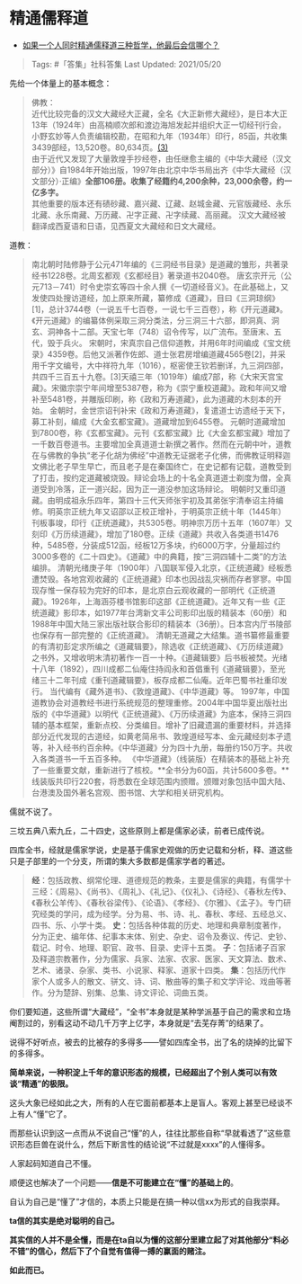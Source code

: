 # 精通儒释道

- [如果一个人同时精通儒释道三种哲学，他最后会信哪个？](https://www.zhihu.com/question/61112719/answer/1896785455)
  
>Tags: #「答集」社科答集
>Last Updated: 2021/05/20

先给一个体量上的基本概念：

> 佛教：  
> 近代比较完备的汉文大藏经大正藏，全名《大正新修大藏经》，是日本大正13年（1924年）由高楠顺次郎和渡边海旭发起并组织大正一切经刊行会，小野玄妙等人负责编辑校勘，在昭和九年（1934年）印行，85函，共收集3439部经，13,520卷。80,634页。[(3)](https://link.zhihu.com/?target=https%3A//zh.m.wikipedia.org/wiki/%25E5%25A4%25A7%25E8%2597%258F%25E7%25BB%258F%23cite_note-3)  
> 由于近代又发现了大量敦煌手抄经卷，由任继愈主编的《中华大藏经（汉文部分）》自1984年开始出版，1997年由北京中华书局出齐《中华大藏经（汉文部分）·正编》**全部106册。收集了经籍约4,200余种，23,000余卷，约一亿多字。**  
> 其他重要的版本还有碛砂藏、嘉兴藏、辽藏、赵城金藏、元官版藏经、永乐北藏、永乐南藏、万历藏、卍字正藏、卍字续藏、高丽藏。
> 汉文大藏经被翻译成西夏语和日语，见西夏文大藏经和日文大藏经。

道教：

> 南北朝时陆修静于公元471年编的《三洞经书目录》是道藏的雏形，共著录经书1228卷。北周玄都观《玄都经目》著录道书2040卷。
> 唐玄宗开元（公元713－741）时令史崇玄等四十余人撰《一切道经音义》。在此基础上，又发使四处搜访道经，加上原来所藏，纂修成《道藏》，目曰《三洞琼纲》[1]，总计3744卷（一说五千七百卷，一说七千三百卷），称《开元道藏》。《开元道藏》的编纂体例采取三洞分类法，分三洞三十六部，即洞真、洞玄、洞神各十二部。天宝七年（748）诏令传写，以广流布。至唐末、五代，毁于兵火。
> 宋朝时，宋真宗自己信仰道教，并用6年时间编成《宝文统录》4359卷。后他又派著作佐郎、道士张君房增编道藏4565卷[2]，并采用千字文编号，大中祥符九年（1016），枢密使王钦若删详，九三洞四部，共四千三百五十九卷。[3]天禧三年（1019年）编成7部，称《大宋天宫宝藏》。宋徽宗崇宁年间增至5387卷，称为《崇宁重校道藏》。政和年间又增补至5481卷，并雕版印刷，称《政和万寿道藏》，此为道藏的木刻本的开始。
> 金朝时，金世宗诏刊补宋《政和万寿道藏》，复遣道士访遗经于天下，募工补刻，编成《大金玄都宝藏》。道藏增加到6455卷。
> 元朝时道藏增加到7800卷，称《玄都宝藏》。元刊《玄都宝藏》比《大金玄都宝藏》增加了一千数百卷道书。主要增加全真道道士新撰之著作。然而在元朝中叶，道教在与佛教的争执“老子化胡为佛经”中道教无证据老子化佛，而佛教证明释迦文佛比老子早生早亡，而且老子是在秦国终亡，在史记都有记载，道教受到了打击，按约定道藏被烧毁。辩论会场上的十名全真道道士剃度为僧，全真道受到冷落，正一道兴起，因为正一道没参加这场辩论。
> 明朝时又重印道藏。由明成祖永乐四年，第四十三代天师张宇初及其弟张宇清奉诏主持编修。明英宗正统九年又诏邵以正校正增补，于明英宗正统十年（1445年）刊板事竣，印行《正统道藏》，共5305卷。明神宗万历十五年（1607年）又刻印《万历续道藏》，增加了180卷。正续《道藏》共收入各类道书1476种，5485卷，分装成512函，经板12万多块，约6000万字，分量超过约3000多卷的《二十四史》。《道藏》中的典籍，按“三洞四辅十二类”的方法编排。
> 清朝光绪庚子年（1900年）八国联军侵入北京，《正统道藏》经板悉遭焚毁。各地宫观收藏的《正统道藏》印本也因战乱灾祸而存者寥寥。中国现存惟一保存较为完好的印本，是北京白云观收藏的一部明代《正统道藏》。1926年，上海涵芬楼书馆影印这部《正统道藏》。近年又有一些《正统道藏》影印本，如1977年台湾新文丰公司影印出版的精装本（60册）和1988年中国大陆三家出版社联合影印的精装本（36册）。日本宫内厅书陵部也保存有一部完整的《正统道藏》。
> 清朝无道藏之大结集。道书纂修最重要的有清初彭定求所编之《道藏辑要》，除选收《正统道藏》、《万历续道藏》之书外，又增收明末清初著作一百一十种。《道藏辑要》后书板被焚。光绪十八年（1892），四川成都二仙庵住持阎永和首倡重刊《道藏辑要》，至光绪三十二年刊成《重刊道藏辑要》，板存成都二仙庵。近年巴蜀书社重印发行。
> 当代编有《藏外道书》、《敦煌道藏》、《中华道藏》等。
> 1997年，中国道教协会对道教经书进行系统规范的整理重修。2004年中国华夏出版社出版的《中华道藏》以明代《正统道藏》、《万历续道藏》为底本，保持三洞四辅的基本框架，重新点校、分类编目。增补了旧藏遗漏的重要材料，并选择部分近代发现的古道经，如黄老简帛书、敦煌道经写本、金元藏经刻本孑遗等，补入经书约百余种。《中华道藏》分为四十九册，每册约150万字。共收入各类道书一千五百多种。
> 《中华道藏》（线装版）在精装本的基础上补充了一些重要文献，重新进行了核校。**全书分为60函，共计5600多卷。**线装版共印行220套，将悉数在全球范围内颁赠。颁赠对象包括中国大陆、台港澳及国外著名宫观、图书馆、大学和相关研究机构。

儒就不说了。

三坟五典八索九丘，二十四史，这些原则上都是儒家必读，前者已成传说。

四库全书，经就是儒家学说，史是基于儒家史观做的历史记载和分析，释、道这些只是子部里的一个分支，所谓的集大多数都是儒家学者的著述。

> **经**：包括政教、纲常伦理、道德规范的教条，主要是儒家的典籍，有儒学十三经：《周易》、《尚书》、《周礼》、《礼记》、《仪礼》、《诗经》、《春秋左传》、《春秋公羊传》、《春秋谷梁传》、《论语》、《孝经》、《尔雅》、《孟子》。专门研究经类的学问，成为经学。分为易、书、诗、礼、春秋、孝经、五经总义、四书、乐、小学十类。
> **史**：包括各种体裁的历史、地理和典章制度著作，分为正史、编年体、纪事本末体、别史、杂史、诏令及奏议、传记、史钞、载记、时令、地理、职官、政书、目录、史评十五类。
> **子**：包括诸子百家及释道宗教著作，分为儒家、兵家、法家、农家、医家、天文算法、数术、艺术、诸录、杂家、类书、小说家、释家、道家十四类。
> **集**：包括历代作家个人或多人的散文、骈文、诗、词、散曲等的集子和文学评论、戏曲等著作。分为楚辞、别集、总集、诗文评论、词曲五类。

你们要知道，这些所谓“大藏经”，“全书”本身就是某种学派基于自己的需求和立场阉割过的，别看这动不动几千万字上亿字，本身就是“去芜存菁”的结果了。

说得不好听点，被去的比被存的多得多——譬如四库全书，出了名的烧掉的比留下的多得多。

**简单来说，一种积淀上千年的意识形态的规模，已经超出了个别人类可以有效谈“精通”的极限。**

这头大象已经如此之大，所有的人在它面前都基本上是盲人。客观上甚至已经谈不上有人“懂”它了。

而那些认识到这一点而从不说自己“懂”的人，往往比那些自称“早就看透了”这些意识形态巨兽在说什么，然后下断言性的结论说“不过就是xxxx”的人懂得多。

人家起码知道自己不懂。

顺便这也解决了一个问题——**信是不可能建立在“懂”的基础上的**。

自认为自己是“懂了”才信的，本质上只能是在搞一种以信xx为形式的自我崇拜。

**ta信的其实是绝对聪明的自己。**

**其实信的人并不是全懂，而是在ta自以为懂的这部分里建立起了对其他部分“料必不错”的信心，然后下了个自觉有值得一搏的赢面的赌注。**

**如此而已。**